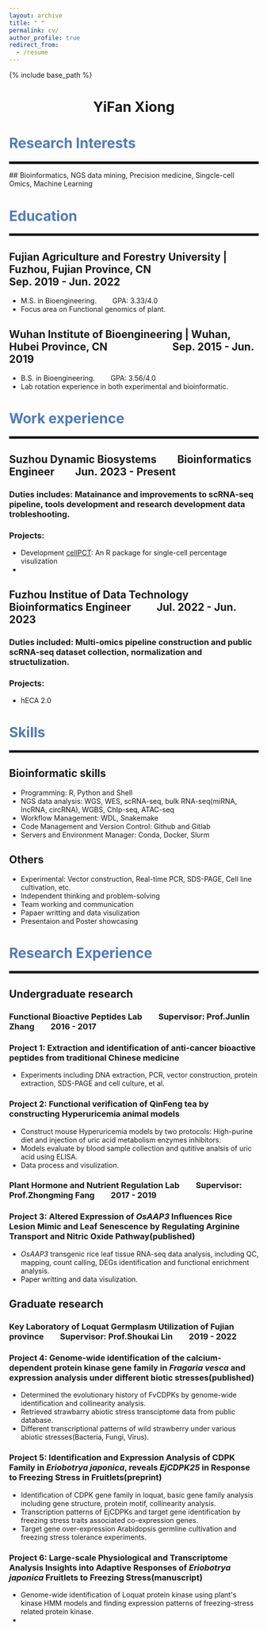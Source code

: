 ```yaml
---
layout: archive
title: " "
permalink: cv/
author_profile: true
redirect_from:
  - /resume
---
```


{% include base_path %}

# <center>YiFan Xiong</center>

# <span style="color: #507ABB;">Research Interests</span>
<hr style="margin-top: 20px; border: 2px solid black;">
## Bioinformatics, NGS data mining, Precision medicine, Singcle-cell Omics, Machine Learning


# <span style="color: #507ABB;">Education</span>
<hr style="border: 2px solid">  

## Fujian Agriculture and Forestry University | Fuzhou, Fujian Province, CN &emsp;&emsp;&emsp;&emsp;&emsp;&emsp;&emsp;&emsp;Sep. 2019 - Jun. 2022
  * M.S. in Bioengineering.&emsp;&emsp; GPA: 3.33/4.0
  * Focus area on Functional genomics of plant.

## Wuhan Institute of Bioengineering | Wuhan, Hubei Province, CN &emsp;&emsp;&emsp;&emsp;&emsp;&emsp;Sep. 2015 - Jun. 2019
  * B.S. in Bioengineering.&emsp;&emsp; GPA: 3.56/4.0
  * Lab rotation experience in both experimental and bioinformatic.

# <span style="color: #507ABB;">Work experience</span>
<hr style="border: 2px solid">

## Suzhou Dynamic Biosystems&emsp;&emsp;Bioinformatics Engineer&emsp;&emsp;Jun. 2023 - Present
### Duties includes: Matainance and improvements to scRNA-seq pipeline, tools development and research development data trobleshooting. 
### Projects:
 * Development [cellPCT](https://github.com/xyifan97/cellPCT/tree/main): An R package for single-cell percentage visulization
 * 

  
## Fuzhou Institue of Data Technology &emsp;&emsp; Bioinformatics Engineer &emsp;&emsp; Jul. 2022 - Jun. 2023
### Duties included: Multi-omics pipeline construction and public scRNA-seq dataset collection, normalization and structulization.
### Projects: 
 * hECA 2.0

# <span style="color: #507ABB;">Skills</span>
<hr style="border: 2px solid">  

## Bioinformatic skills  
  * Programming: R, Python and Shell  
  * NGS data analysis: WGS, WES, scRNA-seq, bulk RNA-seq(miRNA, lncRNA, circRNA), WGBS, ChIp-seq, ATAC-seq
  * Workflow Management: WDL, Snakemake
  * Code Management and Version Control: Github and Gitlab
  * Servers and Environment Manager: Conda, Docker, Slurm

## Others
  * Experimental: Vector construction, Real-time PCR, SDS-PAGE, Cell line cultivation, etc.
  * Independent thinking and problem-solving
  * Team working and communication
  * Papaer writting and data visulization
  * Presentaion and Poster showcasing 


# <span style="color: #507ABB;">Research Experience</span>
<hr style="border: 2px solid">  

## Undergraduate research
### Functional Bioactive Peptides Lab&emsp;&emsp;Supervisor: Prof.Junlin Zhang&emsp;&emsp;2016 - 2017 

### Project 1: Extraction and identification of anti-cancer bioactive peptides from traditional Chinese medicine
* Experiments including DNA extraction, PCR, vector construction, protein extraction, SDS-PAGE and cell culture, et al.

### Project 2: Functional verification of QinFeng tea by constructing Hyperuricemia animal models
* Construct mouse Hyperuricemia models by two protocols: High-purine diet and injection of uric acid metabolism enzymes inhibitors.
* Models evaluate by blood sample collection and qutitive analsis of uric acid using ELISA.
* Data process and visulization.

### Plant Hormone and Nutrient Regulation Lab&emsp;&emsp;Supervisor: Prof.Zhongming Fang&emsp;&emsp;2017 - 2019
### Project 3: Altered Expression of *OsAAP3* Influences Rice Lesion Mimic and Leaf Senescence by Regulating Arginine Transport and Nitric Oxide Pathway(published)
* *OsAAP3* transgenic rice leaf tissue RNA-seq data analysis, including QC, mapping, count calling, DEGs identification and functional enrichment analysis.
* Paper writting and data visulization.

## Graduate research
### Key Laboratory of Loquat Germplasm Utilization of Fujian province&emsp;&emsp;Supervisor: Prof.Shoukai Lin&emsp;&emsp;2019 - 2022  

### Project 4: Genome-wide identification of the calcium-dependent protein kinase gene family in *Fragaria vesca* and expression analysis under different biotic stresses(published)
* Determined the evolutionary history of FvCDPKs by genome-wide identification and collinearity analysis.
* Retrieved strawbarry abiotic stress transciptome data from public database.
* Different transcriptional patterns of wild strawberry under various abiotic stresses(Bacteria, Fungi, Virus).

### Project 5: Identification and Expression Analysis of CDPK Family in *Eriobotrya japonica*, reveals *EjCDPK25* in Response to Freezing Stress in Fruitlets(preprint)
* Identification of CDPK gene family in loquat, basic gene family analysis including gene structure, protein motif, collinearity analysis.
* Transcription patterns of EjCDPKs and target gene identification by freezing stress traits associated co-expression genes.
* Target gene over-expression Arabidopsis germline cultivation and freezing stress tolerance experiments.

### Project 6: Large-scale Physiological and Transcriptome Analysis Insights into Adaptive Responses of *Eriobotrya japonica* Fruitlets to Freezing Stress(manuscript)
* Genome-wide identification of Loquat protein kinase using plant's kinase HMM models and finding expression patterns of freezing-stress related protein kinase.
* 
